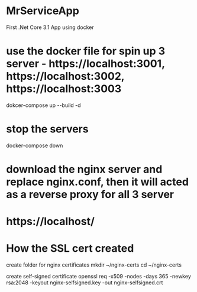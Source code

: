 # MrServiceApp
First .Net Core 3.1 App using docker

# use the docker file for spin up 3 server - https://localhost:3001, https://localhost:3002, https://localhost:3003
dokcer-compose up --build -d

# stop the servers
docker-compose down

# download the nginx server and replace nginx.conf, then it will acted as a reverse proxy for all 3 server
# https://localhost/

# How the SSL cert created
create folder for nginx certificates
mkdir ~/nginx-certs
cd ~/nginx-certs

create self-signed certificate
openssl req -x509 -nodes -days 365 -newkey rsa:2048 -keyout nginx-selfsigned.key -out nginx-selfsigned.crt